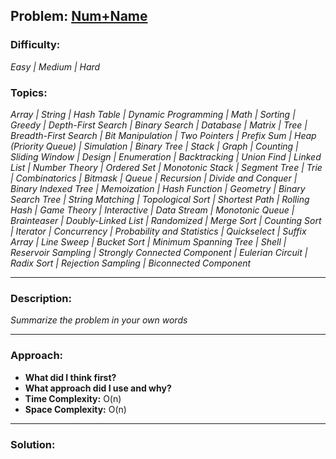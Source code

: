 ## Problem: [Num+Name](https://leetcode.com/problems/)

### Difficulty:
*_Easy | Medium | Hard_*

### Topics:
*_Array | String | Hash Table | Dynamic Programming | Math | Sorting | Greedy | Depth-First Search | Binary Search | Database | Matrix | Tree | Breadth-First Search | Bit Manipulation | Two Pointers | Prefix Sum | Heap (Priority Queue) | Simulation | Binary Tree | Stack | Graph | Counting | Sliding Window | Design | Enumeration | Backtracking | Union Find | Linked List | Number Theory | Ordered Set | Monotonic Stack | Segment Tree | Trie | Combinatorics | Bitmask | Queue | Recursion | Divide and Conquer | Binary Indexed Tree | Memoization | Hash Function | Geometry | Binary Search Tree | String Matching | Topological Sort | Shortest Path | Rolling Hash | Game Theory | Interactive | Data Stream | Monotonic Queue | Brainteaser | Doubly-Linked List | Randomized | Merge Sort | Counting Sort | Iterator | Concurrency | Probability and Statistics | Quickselect | Suffix Array | Line Sweep | Bucket Sort | Minimum Spanning Tree | Shell | Reservoir Sampling | Strongly Connected Component | Eulerian Circuit | Radix Sort | Rejection Sampling | Biconnected Component_*

---

### Description:
*_Summarize the problem in your own words_*

---

### Approach:
- **What did I think first?**
- **What approach did I use and why?**
- **Time Complexity:** O(n)
- **Space Complexity:** O(n)

---

### Solution:
